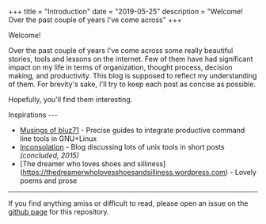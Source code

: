 +++
title = "Introduction"
date = "2019-05-25"
description = "Welcome! Over the past couple of years I've come across"
+++

Welcome!

Over the past couple of years I've come across some really beautiful
stories, tools and lessons on the internet. Few of them have had
significant impact on my life in terms of organization, thought
process, decision making, and productivity. This blog is supposed to
reflect my understanding of them. For brevity's sake, I'll try to keep
each post as concise as possible.

Hopefully, you'll find them interesting.

Inspirations ---

- [Musings of bluz71](https://bluz71.github.io/) - Precise guides to
integrate productive command line tools in GNU+Linux
- [Inconsolation](https://inconsolation.wordpress.com/) - Blog
discussing lots of unix tools in short posts *(concluded, 2015)*
- [The dreamer who loves shoes and silliness]
(https://thedreamerwholovesshoesandsilliness.wordpress.com) - Lovely
poems and prose

---

If you find anything amiss or difficult to read, please open an issue
on the [github page](https://github.com/musq/my-website/issues) for
this repository.
